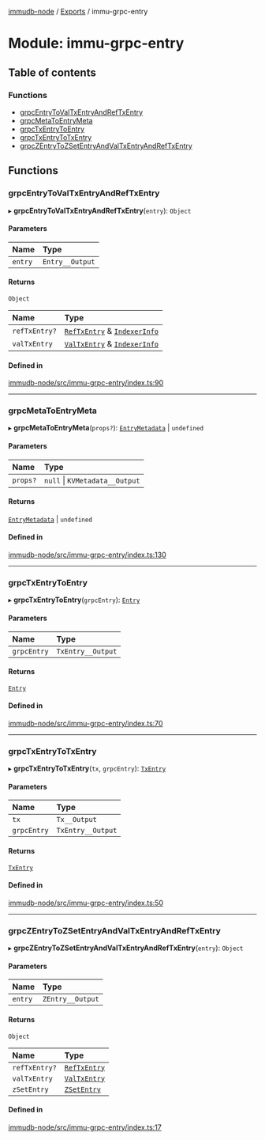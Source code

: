 [immudb-node](../README.md) / [Exports](../modules.md) / immu-grpc-entry

# Module: immu-grpc-entry

## Table of contents

### Functions

- [grpcEntryToValTxEntryAndRefTxEntry](immu_grpc_entry.md#grpcentrytovaltxentryandreftxentry)
- [grpcMetaToEntryMeta](immu_grpc_entry.md#grpcmetatoentrymeta)
- [grpcTxEntryToEntry](immu_grpc_entry.md#grpctxentrytoentry)
- [grpcTxEntryToTxEntry](immu_grpc_entry.md#grpctxentrytotxentry)
- [grpcZEntryToZSetEntryAndValTxEntryAndRefTxEntry](immu_grpc_entry.md#grpczentrytozsetentryandvaltxentryandreftxentry)

## Functions

### grpcEntryToValTxEntryAndRefTxEntry

▸ **grpcEntryToValTxEntryAndRefTxEntry**(`entry`): `Object`

#### Parameters

| Name | Type |
| :------ | :------ |
| `entry` | `Entry__Output` |

#### Returns

`Object`

| Name | Type |
| :------ | :------ |
| `refTxEntry?` | [`RefTxEntry`](types_TxEntry.md#reftxentry) & [`IndexerInfo`](types_Indexer.md#indexerinfo) |
| `valTxEntry` | [`ValTxEntry`](types_TxEntry.md#valtxentry) & [`IndexerInfo`](types_Indexer.md#indexerinfo) |

#### Defined in

[immudb-node/src/immu-grpc-entry/index.ts:90](https://github.com/user3232/node-immu-db/blob/2e88686/immudb-node/src/immu-grpc-entry/index.ts#L90)

___

### grpcMetaToEntryMeta

▸ **grpcMetaToEntryMeta**(`props?`): [`EntryMetadata`](types_EntryMeta.md#entrymetadata) \| `undefined`

#### Parameters

| Name | Type |
| :------ | :------ |
| `props?` | ``null`` \| `KVMetadata__Output` |

#### Returns

[`EntryMetadata`](types_EntryMeta.md#entrymetadata) \| `undefined`

#### Defined in

[immudb-node/src/immu-grpc-entry/index.ts:130](https://github.com/user3232/node-immu-db/blob/2e88686/immudb-node/src/immu-grpc-entry/index.ts#L130)

___

### grpcTxEntryToEntry

▸ **grpcTxEntryToEntry**(`grpcEntry`): [`Entry`](types_Entry.md#entry)

#### Parameters

| Name | Type |
| :------ | :------ |
| `grpcEntry` | `TxEntry__Output` |

#### Returns

[`Entry`](types_Entry.md#entry)

#### Defined in

[immudb-node/src/immu-grpc-entry/index.ts:70](https://github.com/user3232/node-immu-db/blob/2e88686/immudb-node/src/immu-grpc-entry/index.ts#L70)

___

### grpcTxEntryToTxEntry

▸ **grpcTxEntryToTxEntry**(`tx`, `grpcEntry`): [`TxEntry`](types_TxEntry.md#txentry)

#### Parameters

| Name | Type |
| :------ | :------ |
| `tx` | `Tx__Output` |
| `grpcEntry` | `TxEntry__Output` |

#### Returns

[`TxEntry`](types_TxEntry.md#txentry)

#### Defined in

[immudb-node/src/immu-grpc-entry/index.ts:50](https://github.com/user3232/node-immu-db/blob/2e88686/immudb-node/src/immu-grpc-entry/index.ts#L50)

___

### grpcZEntryToZSetEntryAndValTxEntryAndRefTxEntry

▸ **grpcZEntryToZSetEntryAndValTxEntryAndRefTxEntry**(`entry`): `Object`

#### Parameters

| Name | Type |
| :------ | :------ |
| `entry` | `ZEntry__Output` |

#### Returns

`Object`

| Name | Type |
| :------ | :------ |
| `refTxEntry?` | [`RefTxEntry`](types_TxEntry.md#reftxentry) |
| `valTxEntry` | [`ValTxEntry`](types_TxEntry.md#valtxentry) |
| `zSetEntry` | [`ZSetEntry`](types_Entry.md#zsetentry) |

#### Defined in

[immudb-node/src/immu-grpc-entry/index.ts:17](https://github.com/user3232/node-immu-db/blob/2e88686/immudb-node/src/immu-grpc-entry/index.ts#L17)
